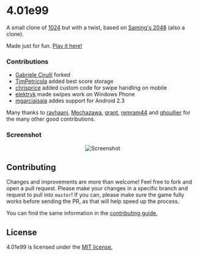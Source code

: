 # 4.01e99
A small clone of [1024](https://play.google.com/store/apps/details?id=com.veewo.a1024) but with a twist, based on [Saming's 2048](http://saming.fr/p/2048/) (also a clone).

Made just for fun. [Play it here!](http://creaturephil.github.io/4.01e99)

### Contributions

 - [Gabriele Cirulli](https://github.com/gabrielecirulli/2048) forked
 - [TimPetricola](https://github.com/TimPetricola) added best score storage
 - [chrisprice](https://github.com/chrisprice) added custom code for swipe handling on mobile
 - [elektryk](https://github.com/elektryk) made swipes work on Windows Phone
 - [mgarciaisaia](https://github.com/mgarciaisaia) addes support for Android 2.3

Many thanks to [rayhaanj](https://github.com/rayhaanj), [Mechazawa](https://github.com/Mechazawa), [grant](https://github.com/grant), [remram44](https://github.com/remram44) and [ghoullier](https://github.com/ghoullier) for the many other good contributions.

### Screenshot

<p align="center">
  <img src="http://i.imgur.com/v1fhYxJ.png" alt="Screenshot"/>
</p>

## Contributing
Changes and improvements are more than welcome! Feel free to fork and open a pull request. Please make your changes in a specific branch and request to pull into `master`! If you can, please make sure the game fully works before sending the PR, as that will help speed up the process.

You can find the same information in the [contributing guide.](https://github.com/gabrielecirulli/2048/blob/master/CONTRIBUTING.md)

## License
4.01e99 is licensed under the [MIT license.](https://github.com/gabrielecirulli/2048/blob/master/LICENSE.txt)
